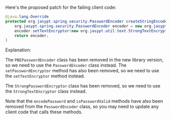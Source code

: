 Here's the proposed patch for the failing client code:

```java
@java.lang.Override
protected org.jasypt.spring.security.PasswordEncoder createStringEncoder() {
    org.jasypt.spring.security.PasswordEncoder encoder = new org.jasypt.spring.security.PasswordEncoder();
    encoder.setTextEncryptor(new org.jasypt.util.text.StrongTextEncryptor());
    return encoder;
}
```

Explanation:

The `PBEPasswordEncoder` class has been removed in the new library version, so we need to use the `PasswordEncoder` class instead. The `setPasswordEncryptor` method has also been removed, so we need to use the `setTextEncryptor` method instead.

The `StrongPasswordEncryptor` class has been removed, so we need to use the `StrongTextEncryptor` class instead.

Note that the `encodePassword` and `isPasswordValid` methods have also been removed from the `PasswordEncoder` class, so you may need to update any client code that calls these methods.